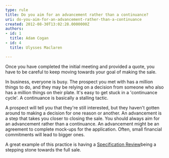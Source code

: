 ```yaml
---
type: rule
title: Do you aim for an advancement rather than a continuance?
uri: do-you-aim-for-an-advancement-rather-than-a-continuance
created: 2012-08-30T13:02:28.0000000Z
authors:
- id: 1
  title: Adam Cogan
- id: 4
  title: Ulysses Maclaren

---
```


Once you have completed the initial meeting and provided a quote, you have to be careful to keep moving towards your goal of making the sale.

In business, everyone is busy. The prospect you met with has a million things to do, and they may be relying on a decision from someone who also has a million things on their plate. It's easy to get stuck in a 'continuance cycle'. A continuance is basically a stalling tactic.

A prospect will tell you that they're still interested, but they haven't gotten around to making a decision for one reason or another. An advancement is a step that takes you closer to closing the sale. You should always aim for an advancement rather than a continuance. An advancement might be an agreement to complete mock-ups for the application. Often, small financial commitments will lead to bigger ones.

A great example of this practice is having a [Specification Review](/Pages/Ensure-an-excellent-1st-date.aspx)being a stepping stone towards the full sale.
